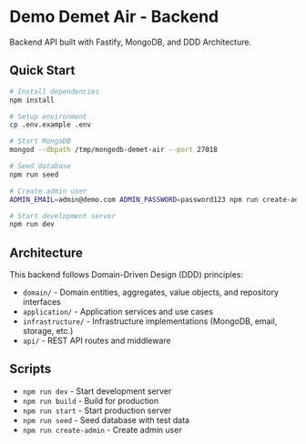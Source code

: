# Demo Demet Air - Backend

Backend API built with Fastify, MongoDB, and DDD Architecture.

## Quick Start

```bash
# Install dependencies
npm install

# Setup environment
cp .env.example .env

# Start MongoDB
mongod --dbpath /tmp/mongodb-demet-air --port 27018

# Seed database
npm run seed

# Create admin user
ADMIN_EMAIL=admin@demo.com ADMIN_PASSWORD=password123 npm run create-admin

# Start development server
npm run dev
```

## Architecture

This backend follows Domain-Driven Design (DDD) principles:

- `domain/` - Domain entities, aggregates, value objects, and repository interfaces
- `application/` - Application services and use cases
- `infrastructure/` - Infrastructure implementations (MongoDB, email, storage, etc.)
- `api/` - REST API routes and middleware

## Scripts

- `npm run dev` - Start development server
- `npm run build` - Build for production
- `npm run start` - Start production server
- `npm run seed` - Seed database with test data
- `npm run create-admin` - Create admin user
